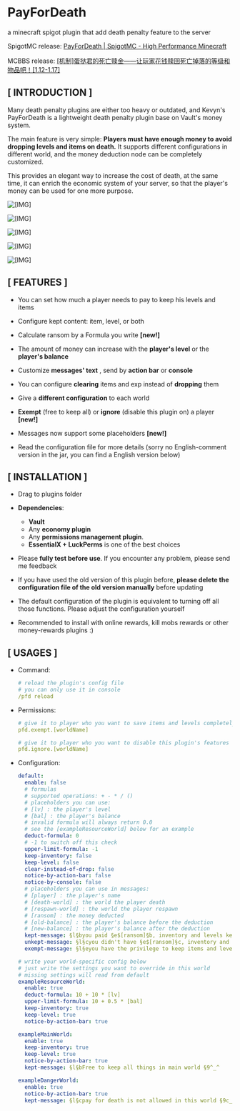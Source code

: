 # PayForDeath
 a minecraft spigot plugin that add death penalty feature to the server

SpigotMC release: [PayForDeath | SpigotMC - High Performance Minecraft](https://www.spigotmc.org/resources/payfordeath.94328/)

MCBBS release: [\[机制\]蛋挞君的死亡赎金——让玩家花钱赎回死亡掉落的等级和物品吧！[1.12-1.17]](https://www.mcbbs.net/thread-1213517-1-1.html)

## **[ INTRODUCTION ]**

Many death penalty plugins are either too heavy or outdated, and Kevyn's PayForDeath is a lightweight death penalty plugin base on Vault's money system.

The main feature is very simple: **Players must have enough money to avoid dropping levels and items on death.** It supports different configurations in different world, and the money deduction node can be completely customized.

This provides an elegant way to increase the cost of death, at the same time, it can enrich the economic system of your server, so that the player's money can be used for one more purpose.

![[IMG]](screenshots/screenshot0.png)

![[IMG]](screenshots/screenshot1.png)

![[IMG]](screenshots/screenshot2.png)

![[IMG]](screenshots/screenshot3.png)

![[IMG]](screenshots/screenshot4.png)



## **[ FEATURES ]**

- You can set how much a player needs to pay to keep his levels and items

- Configure kept content: item, level, or both

- Calculate ransom by a Formula you write **[new!]**

- The amount of money can increase with the **player's level** or the **player's balance**

- Customize **messages' text** , send by **action bar** or **console**

- You can configure **clearing** items and exp instead of **dropping** them

- Give a **different configuration** to each world

- **Exempt** (free to keep all) or **ignore** (disable this plugin on) a player **[new!]**

- Messages now support some placeholders **[new!]**

- Read the configuration file for more details (sorry no English-comment version in the jar, you can find a English version below)

  

## **[ INSTALLATION ]**

- Drag to plugins folder

- **Dependencies**:

  - **Vault**
  - Any **economy plugin**
  - Any **permissions management plugin**. 
  - **EssentialX + LuckPerms** is one of the best choices

- Please **fully test before use**. If you encounter any problem, please send me feedback

- If you have used the old version of this plugin before, **please delete the configuration file of the old version manually** before updating

- The default configuration of the plugin is equivalent to turning off all those functions. Please adjust the configuration yourself

- Recommended to install with online rewards, kill mobs rewards or other money-rewards plugins :)

  

## **[ USAGES ]**

- Command:

  ```yaml
  # reload the plugin's config file
  # you can only use it in console
  /pfd reload
  ```

- Permissions:

  ```yaml
  # give it to player who you want to save items and levels completely free of charge
  pfd.exempt.[worldName]
  
  # give it to player who you want to disable this plugin's features on
  pfd.ignore.[worldName]
  ```

- Configuration:

  ```yaml
  default:
    enable: false
    # formulas
    # supported operations: + - * / ()
    # placeholders you can use:
    # [lv] : the player's level
    # [bal] : the player's balance
    # invalid formula will always return 0.0
    # see the [exampleResourceWorld] below for an example
    deduct-formula: 0
    # -1 to switch off this check
    upper-limit-formula: -1
    keep-inventory: false
    keep-level: false
    clear-instead-of-drop: false
    notice-by-action-bar: false
    notice-by-console: false
    # placeholders you can use in messages:
    # [player] : the player's name
    # [death-world] : the world the player death
    # [respawn-world] : the world the player respawn
    # [ransom] : the money deducted
    # [old-balance] : the player's balance before the deduction
    # [new-balance] : the player's balance after the deduction
    kept-message: §l§byou paid §e$[ransom]§b, inventory and levels kept。now u have §e$[new-balance] §9^_^
    unkept-message: §l§cyou didn't have §e$[ransom]§c, inventory and levels lost in §e[death-world] §9x_x
    exempt-message: §l§eyou have the privilege to keep items and levels for free in §e[death-world] §9^_^
  
  # write your world-specific config below
  # just write the settings you want to override in this world
  # missing settings will read from default
  exampleResourceWorld:
    enable: true
    deduct-formula: 10 + 10 * [lv]
    upper-limit-formula: 10 + 0.5 * [bal]
    keep-inventory: true
    keep-level: true
    notice-by-action-bar: true
  
  exampleMainWorld:
    enable: true
    keep-inventory: true
    keep-level: true
    notice-by-action-bar: true
    kept-message: §l§bFree to keep all things in main world §9^_^
  
  exampleDangerWorld:
    enable: true
    notice-by-action-bar: true
    kept-message: §l§cpay for death is not allowed in this world §9c_c
  ```
  
  

